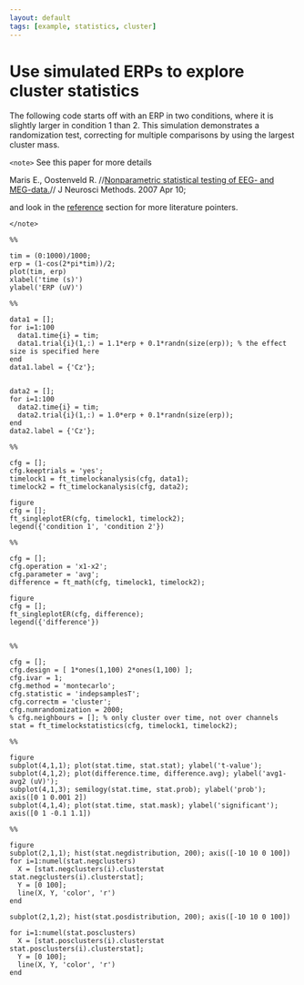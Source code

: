 ```yaml
---
layout: default
tags: [example, statistics, cluster]
---
```


# Use simulated ERPs to explore cluster statistics

The following code starts off with an ERP in two conditions, where it is slightly larger in condition 1 than 2. This simulation demonstrates a randomization test, correcting for multiple comparisons by using the largest cluster mass.

`<note>` See this paper for more details

Maris E., Oostenveld R. //[Nonparametric statistical testing of EEG- and MEG-data.](http://www.ncbi.nlm.nih.gov/sites/entrez?Db=pubmed&Cmd=ShowDetailView&TermToSearch=17517438)// J Neurosci Methods. 2007 Apr 10; 

and look in the [reference](/references_to_implemented_methods) section for more literature pointers.

`</note>`

	
	
	%%
	
	tim = (0:1000)/1000;
	erp = (1-cos(2*pi*tim))/2;
	plot(tim, erp)
	xlabel('time (s)')
	ylabel('ERP (uV)')
	
	%%
	
	data1 = [];
	for i=1:100
	  data1.time{i} = tim;
	  data1.trial{i}(1,:) = 1.1*erp + 0.1*randn(size(erp)); % the effect size is specified here
	end
	data1.label = {'Cz'};
	
	
	data2 = [];
	for i=1:100
	  data2.time{i} = tim;
	  data2.trial{i}(1,:) = 1.0*erp + 0.1*randn(size(erp));
	end
	data2.label = {'Cz'};
	
	%%
	
	cfg = [];
	cfg.keeptrials = 'yes';
	timelock1 = ft_timelockanalysis(cfg, data1);
	timelock2 = ft_timelockanalysis(cfg, data2);
	
	figure
	cfg = [];
	ft_singleplotER(cfg, timelock1, timelock2);
	legend({'condition 1', 'condition 2'})
	
	%%
	
	cfg = [];
	cfg.operation = 'x1-x2';
	cfg.parameter = 'avg';
	difference = ft_math(cfg, timelock1, timelock2);
	
	figure
	cfg = [];
	ft_singleplotER(cfg, difference);
	legend({'difference'})
	
	
	%%
	
	cfg = [];
	cfg.design = [ 1*ones(1,100) 2*ones(1,100) ];
	cfg.ivar = 1;
	cfg.method = 'montecarlo';
	cfg.statistic = 'indepsamplesT';
	cfg.correctm = 'cluster';
	cfg.numrandomization = 2000;
	% cfg.neighbours = []; % only cluster over time, not over channels
	stat = ft_timelockstatistics(cfg, timelock1, timelock2);
	
	%%
	
	figure
	subplot(4,1,1); plot(stat.time, stat.stat); ylabel('t-value');
	subplot(4,1,2); plot(difference.time, difference.avg); ylabel('avg1-avg2 (uV)');
	subplot(4,1,3); semilogy(stat.time, stat.prob); ylabel('prob'); axis([0 1 0.001 2])
	subplot(4,1,4); plot(stat.time, stat.mask); ylabel('significant'); axis([0 1 -0.1 1.1])
	
	%%
	
	figure
	subplot(2,1,1); hist(stat.negdistribution, 200); axis([-10 10 0 100])
	for i=1:numel(stat.negclusters)
	  X = [stat.negclusters(i).clusterstat stat.negclusters(i).clusterstat];
	  Y = [0 100];
	  line(X, Y, 'color', 'r')
	end
	
	subplot(2,1,2); hist(stat.posdistribution, 200); axis([-10 10 0 100])
	
	for i=1:numel(stat.posclusters)
	  X = [stat.posclusters(i).clusterstat stat.posclusters(i).clusterstat];
	  Y = [0 100];
	  line(X, Y, 'color', 'r')
	end
	
	

